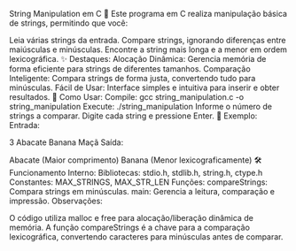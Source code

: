 
String Manipulation em C 🔡
Este programa em C realiza manipulação básica de strings, permitindo que você:

Leia várias strings da entrada.
Compare strings, ignorando diferenças entre maiúsculas e minúsculas.
Encontre a string mais longa e a menor em ordem lexicográfica.
✨ Destaques:
Alocação Dinâmica: Gerencia memória de forma eficiente para strings de diferentes tamanhos.
Comparação Inteligente: Compara strings de forma justa, convertendo tudo para minúsculas.
Fácil de Usar: Interface simples e intuitiva para inserir e obter resultados.
🚀 Como Usar:
Compile: gcc string_manipulation.c -o string_manipulation
Execute: ./string_manipulation
Informe o número de strings a comparar.
Digite cada string e pressione Enter.
🍎 Exemplo:
Entrada:

3
Abacate
Banana
Maçã
Saída:

Abacate  (Maior comprimento)
Banana   (Menor lexicograficamente)
🛠️ Funcionamento Interno:
Bibliotecas: stdio.h, stdlib.h, string.h, ctype.h
Constantes: MAX_STRINGS, MAX_STR_LEN
Funções:
compareStrings: Compara strings em minúsculas.
main: Gerencia a leitura, comparação e impressão.
Observações:

O código utiliza malloc e free para alocação/liberação dinâmica de memória.
A função compareStrings é a chave para a comparação lexicográfica, convertendo caracteres para minúsculas antes de comparar.
